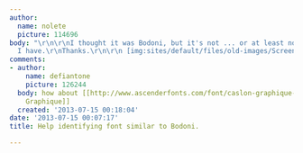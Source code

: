 ```yaml
---
author:
  name: nolete
  picture: 114696
body: "\r\n\r\nI thought it was Bodoni, but it's not ... or at least not the version
  I have.\r\nThanks.\r\n\r\n [img:sites/default/files/old-images/Screen-Shot-2011-08-11-at-13_5278.13.05.jpg]"
comments:
- author:
    name: defiantone
    picture: 126244
  body: how about [[http://www.ascenderfonts.com/font/caslon-graphique-standard.aspx|Caslon
    Graphique]]
  created: '2013-07-15 00:18:04'
date: '2013-07-15 00:07:17'
title: Help identifying font similar to Bodoni.

---
```

